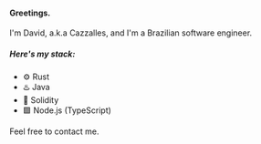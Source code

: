 #### **Greetings.**

I'm David, a.k.a Cazzalles, and I'm a Brazilian software engineer. 

##### Here's my stack:
- ⚙️ Rust
- ♨️ Java 
- 💎 Solidity
- 🟩 Node.js (TypeScript)

Feel free to contact me. 
